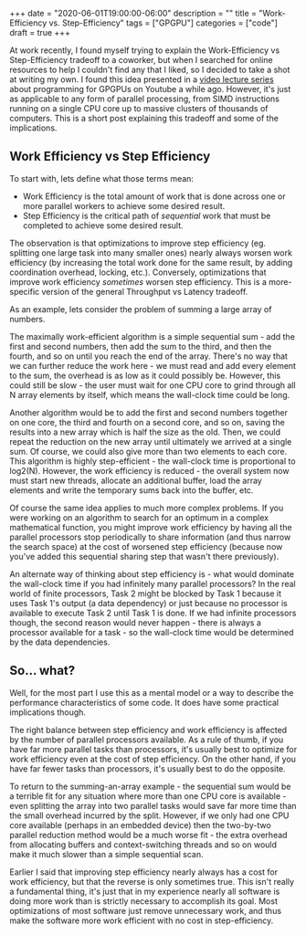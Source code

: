 +++
date = "2020-06-01T19:00:00-06:00"
description = ""
title = "Work-Efficiency vs. Step-Efficiency"
tags = ["GPGPU"]
categories = ["code"]
draft = true
+++

At work recently, I found myself trying to explain the Work-Efficiency vs Step-Efficiency tradeoff
to a coworker, but when I searched for online resources to help I couldn't find any that I liked,
so I decided to take a shot at writing my own. I found this idea presented in a [video lecture
series](https://www.youtube.com/playlist?list=PLGvfHSgImk4aweyWlhBXNF6XISY3um82_) about programming
for GPGPUs on Youtube a while ago. However, it's just as applicable to any form of parallel
processing, from SIMD instructions running on a single CPU core up to massive clusters of thousands
of computers. This is a short post explaining this tradeoff and some of the implications.

## Work Efficiency vs Step Efficiency

To start with, lets define what those terms mean:

* Work Efficiency is the total amount of work that is done across one or more parallel workers to
  achieve some desired result.
* Step Efficiency is the critical path of _sequential_ work that must be completed to achieve some
  desired result.

The observation is that optimizations to improve step efficiency (eg. splitting one large task into
many smaller ones) nearly always worsen work efficiency (by increasing the total work done for the
same result, by adding coordination overhead, locking, etc.). Conversely, optimizations that 
improve work efficiency _sometimes_ worsen step efficiency. This is a more-specific version of the
general Throughput vs Latency tradeoff.

As an example, lets consider the problem of summing a large array of numbers.

The maximally work-efficient algorithm is a simple sequential sum - add the first and second
numbers, then add the sum to the third, and then the fourth, and so on until you reach the end of
the array. There's no way that we can further reduce the work here - we must read and add every
element to the sum, the overhead is as low as it could possibly be. However, this could still be
slow - the user must wait for one CPU core to grind through all N array elements by itself, which
means the wall-clock time could be long.

Another algorithm would be to add the first and second numbers together on one core, the third
and fourth on a second core, and so on, saving the results into a new array which is half the size
as the old. Then, we could repeat the reduction on the new array until ultimately we arrived at a
single sum. Of course, we could also give more than two elements to each core. This algorithm is
highly step-efficient - the wall-clock time is proportional to log2(N). However, the work efficiency
is reduced - the overall system now must start new threads, allocate an additional buffer, load
the array elements and write the temporary sums back into the buffer, etc.

Of course the same idea applies to much more complex problems. If you were working on an algorithm
to search for an optimum in a complex mathematical function, you might improve work efficiency by
having all the parallel processors stop periodically to share information (and thus narrow the
search space) at the cost of worsened step efficiency (because now you've added this sequential
sharing step that wasn't there previously).

An alternate way of thinking about step efficiency is - what would dominate the wall-clock time if
you had infinitely many parallel processors? In the real world of finite processors, Task 2 might
be blocked by Task 1 because it uses Task 1's output (a data dependency) or just because no
processor is available to execute Task 2 until Task 1 is done. If we had infinite processors though,
the second reason would never happen - there is always a processor available for a task - so the
wall-clock time would be determined by the data dependencies.

## So... what?

Well, for the most part I use this as a mental model or a way to describe the performance
characteristics of some code. It does have some practical implications though.

The right balance between step efficiency and work efficiency is affected by the number of parallel
processors available. As a rule of thumb, if you have far more parallel tasks than processors, it's
usually best to optimize for work efficiency even at the cost of step efficiency. On the other
hand, if you have far fewer tasks than processors, it's usually best to do the opposite.

To return to the summing-an-array example - the sequential sum would be a terrible fit for any
situation where more than one CPU core is available - even splitting the array into two parallel
tasks would save far more time than the small overhead incurred by the split. However, if we only
had one CPU core available (perhaps in an embedded device) then the two-by-two parallel reduction
method would be a much worse fit - the extra overhead from allocating buffers and context-switching
threads and so on would make it much slower than a simple sequential scan.

Earlier I said that improving step efficiency nearly always has a cost for work efficiency, but that
the reverse is only sometimes true. This isn't really a fundamental thing, it's just that in my
experience nearly all software is doing more work than is strictly necessary to accomplish its goal.
Most optimizations of most software just remove unnecessary work, and thus make the software
more work efficient with no cost in step-efficiency.